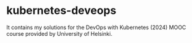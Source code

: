 # kubernetes-deveops
It contains my solutions for the DevOps with Kubernetes (2024) MOOC course provided by University of Helsinki.
